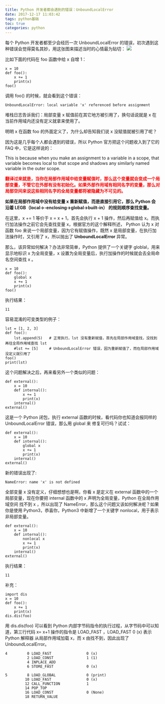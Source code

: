 ```yaml
---
title: Python 开发者都会遇到的错误：UnboundLocalError
date: 2017-12-17 11:03:42
tags: python基础
toc: true
categories: python
---
```

每个 Python 开发者都至少会经历一次 UnboundLocalError 的错误，初次遇到这种错误会觉得莫名其妙，用这张图来描述当时的心情最为贴切：
![](https://i.imgur.com/nJmYi4j.jpg)
<!--more-->
比如下面的代码在 foo 函数中给 x 自增 1：

	x = 10
	def foo():
    	x += 1
    	print(x)
	foo()

调用 foo() 的时候，就会看到这个错误：

	UnboundLocalError: local variable 'x' referenced before assignment

堆栈日志告诉我们：局部变量 x 赋值前在其它地方被引用了，换句话说就是 x 在当前作用域内还没有定义就拿来使用了。

明明 x 在函数 foo 的外面定义了，为什么却告知我们说 x 没赋值就被引用了呢？

因为这是几乎每个人都会遇到的错误，所以 Python 官方把这个问题收入到了它的 FAQ 中，它是这样说的：

This is because when you make an assignment to a variable in a scope, that variable becomes local to that scope and shadows any similarly named variable in the outer scope.

<font color=red>**翻译过来就是，当你在局部作用域中给变量赋值时，那么这个变量就会变成一个局部变量，不管它在外部有没有初始化。如果外部作用域有相同名字的变量，那么对局部空间来说这些相同名字的全局变量都将被隐藏为不可见的。**</font>

**如果在局部作用域中没有给变量 x 重新赋值，而是直接引用它，那么 Python 会沿着 LEGB（local->-enclosing->global->built-in） 的规则顺序查找变量。**

在这里，x += 1 等价于 x = x + 1，首先会执行 x + 1 操作，然后再赋值给 x。而执行加法操作之前它会先查找变量 x，根据官方的这个解释所述， Python 认为 x 对函数 foo 来说一个局部变量，因为它有赋值操作，既然 x 是局部变量，在执行加法操作时，又引用了 x，所以抛出了 **UnboundLocalError** 异常。

那么，该异常如何解决？办法非常简单，Python 提供了一个关键字 globlal，用来显示地标识 x 为全局变量，x 设置为全局变量后，执行加操作的时候就会去全局命名空间查找 x 。

	x = 10
	def foo():
    	global x
    	x += 1
    	print(x)
	foo()
执行结果：

	11

容易混淆的可变类型的例子：

	lst = [1, 2, 3]
	def foo():
    	lst.append(5)   # 正常执行，lst 没有重新赋值，首先在局部作用域查找，没找到再往全局作用域查找 lst
		#lst += [5]     # UnboundLocalError 错误，因为重新赋值了，而在局部作用域没定义就引用了
	foo()
	print(lst)

这个问题解决之后，再来看另外一个类似的问题：

	def external():
    	x = 10
    	def internal():
        	x += 1
        	print(x)
    	internal()
	external()

这是一个 Python 闭包，执行 external 函数的时候，看代码你也知道会报同样的 UnboundLocalError 错误，那么用 global 来 修复可行吗？试试：

	def external():
    	x = 10
    	def internal():
        	global x
        	x += 1
        	print(x)
    	internal()
	external()

新的错误出现了:

	NameError: name 'x' is not defined
全部变量 x 没有定义，仔细想想也是啊，你看 x 是定义在 external 函数中的一个局部变量，现在你要把 internal 函数中的 x 声明为全局变量，Python 在全局作用域空间 找不到 x ，所以出现了 NameError，那么这个问题又该如何解决呢？如果你是使用 Python3，恭喜你，Python3 中新增了一个关键字 nonlocal，用于表示非局部变量。

	def external():
    	x = 10
    	def internal():
        	nonlocal x
        	x += 1
        	print(x)
    	internal()
	external()
执行结果：
	
	11


补充：

	import dis
	x = 10
	def foo():
    	x += 1
    	print(x)
	dis.dis(foo)

用 dis.dis(foo) 可以看到 Python 内部字节码指令的执行过程，从字节码中可以知道，第三行代码 x= x+1 操作的指令是 LOAD_FAST ，LOAD_FAST  0 (x) 表示 Python 解释器 从局部作用域加载 x，而 x 由找不到，因此出现了UnboundLocalError。

	4         0 LOAD_FAST                0 (x)
              2 LOAD_CONST               1 (1)
              4 INPLACE_ADD
              6 STORE_FAST               0 (x)

	5         8 LOAD_GLOBAL              0 (print)
             10 LOAD_FAST                0 (x)
             12 CALL_FUNCTION            1
             14 POP_TOP
             16 LOAD_CONST               0 (None)
             18 RETURN_VALUE